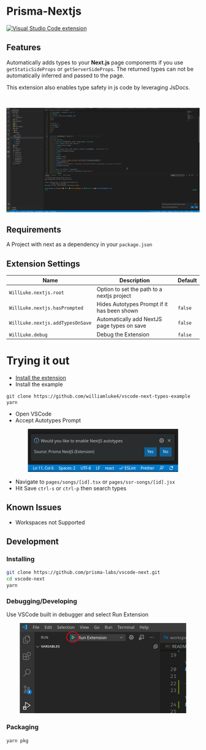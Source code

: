 # Prisma-Nextjs
[![Visual Studio Code extension](https://vsmarketplacebadge.apphb.com/version/willluke.nextjs.svg)](https://marketplace.visualstudio.com/items?itemName=willluke.nextjs)

## Features

Automatically adds types to your **Next.js** page components if you use `getStaticSideProps` or `getServerSideProps`.
The returned types can not be automatically inferred and passed to the page. 

This extension also enables type safety in js code by leveraging JsDocs.

<br/>

<p align="center">
  <img src="https://github.com/prisma-labs/vscode-next/blob/main/images/NextJS-AutoTypes.gif?raw=true" title="Demo">
</p>

## Requirements

A Project with next as a dependency in your `package.json`

## Extension Settings

| Name                             | Description                                 | Default |
| -------------------------------- | ------------------------------------------- | ------- |
| `WillLuke.nextjs.root`           | Option to set the path to a nextjs project  |         |
| `WillLuke.nextjs.hasPrompted`    | Hides Autotypes Prompt if it has been shown | `false` |
| `WillLuke.nextjs.addTypesOnSave` | Automatically add NextJS page types on save | `false` |
| `WillLuke.debug`                 | Debug the Extension                         | `false` |

# Trying it out 
- [Install the extension](https://marketplace.visualstudio.com/items?itemName=WillLuke.nextjs)
- Install the example
```
git clone https://github.com/williamluke4/vscode-next-types-example
yarn
```
- Open VSCode 
- Accept Autotypes Prompt
<p align="center">
  <img src="https://github.com/prisma-labs/vscode-next/blob/main/images/prompt.png?raw=true" title="Prompt">
</p>

- Navigate to `pages/songs/[id].tsx` or `pages/ssr-songs/[id].jsx`
- Hit Save `ctrl-s` or `ctrl-p` then search types
## Known Issues

- Workspaces not Supported

## Development

### Installing

```bash
git clone https://github.com/prisma-labs/vscode-next.git
cd vscode-next
yarn
```

### Debugging/Developing

Use VSCode built in debugger and select Run Extension

<p align="center">
  <img src="https://github.com/prisma-labs/vscode-next/blob/main/images/run-extension.png?raw=true" title="Run Extension">
</p>

### Packaging

```bash
yarn pkg
```
